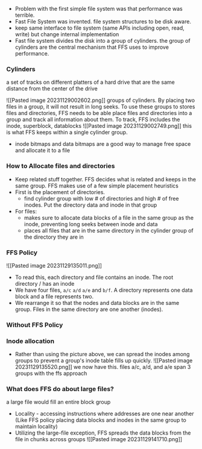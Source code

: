 - Problem with the first simple file system was that performance was terrible. 
- Fast File System was invented. file system structures to be disk aware. 
- keep same interface to file system (same APIs including open, read, write) but change internal implementation
- Fast file system divides the disk into a group of cylinders. the group of cylinders are the central mechanism that FFS uses to improve performance.


### Cylinders
a set of tracks on different platters of a hard drive that are the same distance from the center of the drive

![[Pasted image 20231129002602.png]]
groups of cylinders. By placing two files in a group, it will not result in long seeks. To use these groups to stores files and directories, FFS needs to be able place files and directories into a group and track all information about them. To track, FFS includes the inode, superblock, datablocks 
![[Pasted image 20231129002749.png]]
this is what FFS keeps within a single cylinder group.

- inode bitmaps and data bitmaps are a good way to manage free space and allocate it to a file

### How to Allocate files and directories
- Keep related stuff together. FFS decides what is related and keeps in the same group. FFS makes use of a few simple placement heuristics
- First is the placement of directories. 
	- find cylinder group with low # of directories and high # of free inodes. Put the directory data and inode in that group 
- For files:
	- makes sure to allocate data blocks of a file in the same group as the inode, preventing long seeks between inode and data
	- places all files that are in the same directory in the cylinder group of the directory they are in 
### FFS Policy
![[Pasted image 20231129135011.png]]
- To read this, each directory and file contains an inode. The root directory / has an inode
- We have four files, `a/c` `a/d` `a/e` and `b/f`. A directory represents one data block and a file represents two. 
- We rearrange it so that the nodes and data blocks are in the same group. Files in the same directory are one another (inodes). 

### Without FFS Policy
### Inode allocation
- Rather than using the picture above, we can spread the inodes among groups to prevent a group's inode table fills up quickly. 
![[Pasted image 20231129135520.png]]
we now have this. files a/c, a/d, and a/e span 3 groups with the ffs approach

### What does FFS do about large files?
a large file would fill an entire block group
- Locality - accessing instructions where addresses are one near another (Like FFS policy placing data blocks and inodes in the same group to maintain locality) 
- Utilizing the large-file exception, FFS spreads the data blocks from the file in chunks across groups
![[Pasted image 20231129141710.png]]
